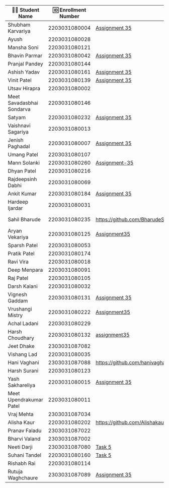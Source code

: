 | 👩‍🎓 Student Name               | 🆔 Enrollment Number | Assignment 35 URL | ReactJS Assignments Repo |
|--------------------------------|----------------------|-------------------|-------------|
| Shubham Karvariya              | 2203031080004        |[Assignment 35](https://github.com/5hubhm/ReactJSTasks/tree/main/Task%205)                  | [GitHub](https://github.com/5hubhm/ReactJSTasks)
| Ayush                          | 2203031080028        |                   |             |
| Mansha Soni                    | 2203031080121        |                   |             |
| Bhavin Parmar                  | 2203031080042        |[Assignment 35](https://github.com/bhavinbvn/React/tree/main/Task35)|[Github](https://github.com/bhavinbvn/React)|
| Pranjal Pandey                 | 2203031080144        |                   |             |
| Ashish Yadav                   | 2203031080161        |[Assignment 35](https://github.com/AshishIT611/ReactJS/tree/main/Task%205)                   |[GitHub](https://github.com/AshishIT611/ReactJS)             |
| Vinit Patel                    | 2203031080139        | [Assignment 35](https://github.com/Vinitpatel28/React/tree/main/Task5) |[GitHub](https://github.com/Vinitpatel28/React)|
| Utsav Hirapra                  | 2203031080002        |                   |             |
| Meet Savadasbhai Sondarva      | 2203031080146        |                   |             |
| Satyam                         | 2203031080232        |[Assignment 35](https://github.com/mrSinghSatyam/ReactJS/tree/main/Task-5)|[Github](https://github.com/mrSinghSatyam/ReactJS/tree/main)|
| Vaishnavi Sagariya             | 2203031080013        |                   |             |
| Jenish Paghadal                | 2203031080007        | [Assignment 35](https://github.com/ItsJESH/ReactAssignment/tree/main/Task5)                  | [GitHub](https://github.com/ItsJESH/ReactAssignment/tree/main/Task5)            |
| Umang Patel                    | 2203031080107        |                   |             |
| Mann Solanki                   | 2203031080260        |[Assignment-35](https://github.com/MannSolanki/ReactWDFAssignment/tree/main/task5)  |[Github](https://github.com/MannSolanki/ReactWDFAssignment/) |
| Dhyan Patel                    | 2203031080216        |                   |             |
| Rajdeepsinh Dabhi              | 2203031080069        |                   |             |
| Ankit Kumar                    | 2203031080184        | [Assignment 35](https://github.com/Ankiitsuthar/ReactJS/tree/main/Task5/Assignment5)                  | [GitHub](https://github.com/Ankiitsuthar/ReactJS)            |
| Hardeep Ijardar                | 2203031080031        |                   |             |
| Sahil Bharude                  | 2203031080235        | https://github.com/BharudeSahil/React-Assignments/tree/main/Task-5 | https://github.com/BharudeSahil/React-Assignments/tree/main |
| Aryan Vekariya                 | 2203031080125        |[Assignment35](https://github.com/aaryanvekariya/React/blob/main/Task5/src/components/JSXRules.jsx)|[Github](https://github.com/aaryanvekariya/React) |
| Sparsh Patel                   | 2203031080053        |                   |             |
| Pratik Patel                   | 2203031080174        |                   |             |
| Ravi Vira                      | 2203031080018        |                   |             |
| Deep Menpara                   | 2203031080091        |                   |             |
| Raj Patel                      | 2203031080105        |                   |             |
| Darsh Kalani                   | 2203031080032        |                   |             |
| Vignesh Gaddam                 | 2203031080131        |  [Assignment 35](https://github.com/mrvigneshgaddam/React-Assignment/tree/main/Assignment-5)                 |  [GitHub](https://github.com/mrvigneshgaddam/React-Assignment)           |
| Vrushangi Mistry               | 2203031080222        |          [Assignment35](https://github.com/Vrushi14/ReactJS/tree/main/Task5)         |        [Github](https://github.com/Vrushi14/ReactJS/)                  |                
| Achal Ladani                   | 2203031080229        |                   |             |
| Harsh Choudhary                | 2203031080132        |[assignment35](https://github.com/mrHarshchoudhary/ReactAssignment/tree/main/Assignment-5)                   |[github](https://github.com/mrHarshchoudhary/ReactAssignment)             |
| Jeet Dhake                     | 2303031087082        |                   |             |
| Vishang Lad                    | 2203031080035        |                   |             |
| Hani Vaghani                   | 2303031087088        |https://github.com/hanivaghani/ReactJSAssignment/blob/main/task5/assignment5/src/App.jsx|https://github.com/hanivaghani/ReactJSAssignment/tree/main|
| Harsh Surani                   | 2203031080123        |                   |             |
| Yash Sakhareliya               | 2203031080015        |[Assignment 35](https://github.com/YashSakhareliya/ReactWdfAssignments/tree/main/Task5)| [Github](https://github.com/YashSakhareliya/ReactWdfAssignments)            |
| Meet Upendrakumar Patel        | 2203031080011        |                   |             |
| Vraj Mehta                     | 2303031087034        |                   |             |
| Alisha Kaur                    | 2203031080202        |           https://github.com/Alishakaur431/React_Assignments/blob/main/Task5/src/components/JSXRules.jsx        |   https://github.com/Alishakaur431/React_Assignments          |
| Pranav Faladu                  | 2303031087022        |                   |             |
| Bharvi Valand                  | 2303031087002        |                   |             |
| Neeti Darji                    | 2303031087080        |[Task 5](https://github.com/Neetidarji/React_Assignment/blob/main/task5/assignment5/src/App.jsx)|[GIthub](https://github.com/Neetidarji/React_Assignment)|
| Suhani Tandel                  | 2203031080160        | [Task 5](https://github.com/SuhaniTandel/React/tree/main/Task5) | [Github](https://github.com/SuhaniTandel/React)|
| Rishabh Rai                    | 2203031080114        |                   |             |
| Rutuja Waghchaure              | 2303031087089        |[Assignment 35](https://github.com/rutujawaghchaure/ReactAssignment/tree/main/Task35)|[GitHub](https://github.com/rutujawaghchaure/ReactAssignment/tree/main/Task35)|

